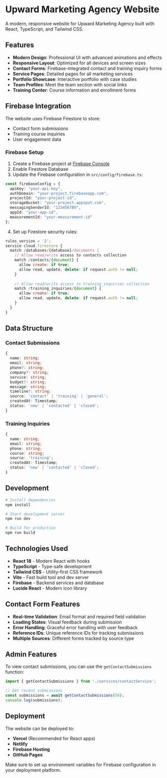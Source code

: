 # Upward Marketing Agency Website

A modern, responsive website for Upward Marketing Agency built with React, TypeScript, and Tailwind CSS.

## Features

- **Modern Design**: Professional UI with advanced animations and effects
- **Responsive Layout**: Optimized for all devices and screen sizes
- **Contact Forms**: Firebase-integrated contact and training inquiry forms
- **Service Pages**: Detailed pages for all marketing services
- **Portfolio Showcase**: Interactive portfolio with case studies
- **Team Profiles**: Meet the team section with social links
- **Training Center**: Course information and enrollment forms

## Firebase Integration

The website uses Firebase Firestore to store:
- Contact form submissions
- Training course inquiries
- User engagement data

### Firebase Setup

1. Create a Firebase project at [Firebase Console](https://console.firebase.google.com/)
2. Enable Firestore Database
3. Update the Firebase configuration in `src/config/firebase.ts`:

```typescript
const firebaseConfig = {
  apiKey: "your-api-key",
  authDomain: "your-project.firebaseapp.com",
  projectId: "your-project-id",
  storageBucket: "your-project.appspot.com",
  messagingSenderId: "123456789",
  appId: "your-app-id",
  measurementId: "your-measurement-id"
};
```

4. Set up Firestore security rules:

```javascript
rules_version = '2';
service cloud.firestore {
  match /databases/{database}/documents {
    // Allow read/write access to contacts collection
    match /contacts/{document} {
      allow create: if true;
      allow read, update, delete: if request.auth != null;
    }
    
    // Allow read/write access to training_inquiries collection
    match /training_inquiries/{document} {
      allow create: if true;
      allow read, update, delete: if request.auth != null;
    }
  }
}
```

## Data Structure

### Contact Submissions
```typescript
{
  name: string;
  email: string;
  phone?: string;
  company?: string;
  service: string;
  budget?: string;
  message: string;
  timeline?: string;
  source: 'contact' | 'training' | 'general';
  createdAt: Timestamp;
  status: 'new' | 'contacted' | 'closed';
}
```

### Training Inquiries
```typescript
{
  name: string;
  email: string;
  phone: string;
  course: string;
  source: 'training';
  createdAt: Timestamp;
  status: 'new' | 'contacted' | 'closed';
}
```

## Development

```bash
# Install dependencies
npm install

# Start development server
npm run dev

# Build for production
npm run build
```

## Technologies Used

- **React 18** - Modern React with hooks
- **TypeScript** - Type-safe development
- **Tailwind CSS** - Utility-first CSS framework
- **Vite** - Fast build tool and dev server
- **Firebase** - Backend services and database
- **Lucide React** - Modern icon library

## Contact Form Features

- **Real-time Validation**: Email format and required field validation
- **Loading States**: Visual feedback during submission
- **Error Handling**: Graceful error handling with user feedback
- **Reference IDs**: Unique reference IDs for tracking submissions
- **Multiple Sources**: Different forms tracked by source type

## Admin Features

To view contact submissions, you can use the `getContactSubmissions` function:

```typescript
import { getContactSubmissions } from './services/contactService';

// Get recent submissions
const submissions = await getContactSubmissions(50);
console.log(submissions);
```

## Deployment

The website can be deployed to:
- **Vercel** (Recommended for React apps)
- **Netlify**
- **Firebase Hosting**
- **GitHub Pages**

Make sure to set up environment variables for Firebase configuration in your deployment platform.